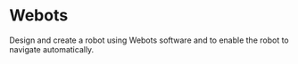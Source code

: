 # Webots
Design and create a robot using Webots software and to enable the robot to navigate automatically.

